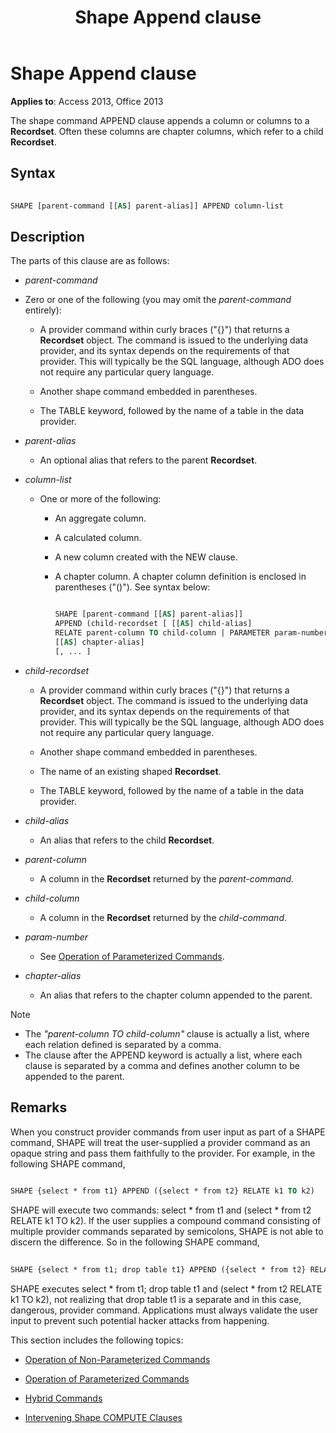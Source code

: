 ﻿---
title: Shape Append clause
TOCTitle: Shape Append clause
ms:assetid: 8f29afc3-fb93-4439-b67b-cad0eed0bda9
ms:mtpsurl: https://msdn.microsoft.com/library/JJ249633(v=office.15)
ms:contentKeyID: 48546301
ms.date: 09/18/2015
mtps_version: v=office.15
---

# Shape Append clause


**Applies to**: Access 2013, Office 2013

The shape command APPEND clause appends a column or columns to a **Recordset**. Often these columns are chapter columns, which refer to a child **Recordset**.

## Syntax

```vb 
 
SHAPE [parent-command [[AS] parent-alias]] APPEND column-list
```

## Description

The parts of this clause are as follows:

- *parent-command*

- Zero or one of the following (you may omit the *parent-command* entirely):
    
  - A provider command within curly braces ("{}") that returns a **Recordset** object. The command is issued to the underlying data provider, and its syntax depends on the requirements of that provider. This will typically be the SQL language, although ADO does not require any particular query language.
    
  - Another shape command embedded in parentheses.
    
  - The TABLE keyword, followed by the name of a table in the data provider.

- *parent-alias*

  - An optional alias that refers to the parent **Recordset**.

- *column-list*

  - One or more of the following:
    
    - An aggregate column.
    
    - A calculated column.
    
    - A new column created with the NEW clause.
    
    - A chapter column. A chapter column definition is enclosed in parentheses ("()"). See syntax below:


        ```vb 
        
        SHAPE [parent-command [[AS] parent-alias]] 
        APPEND (child-recordset [ [[AS] child-alias] 
        RELATE parent-column TO child-column | PARAMETER param-number, ... ]) 
        [[AS] chapter-alias] 
        [, ... ] 
        ```

- *child-recordset*

  - A provider command within curly braces ("{}") that returns a **Recordset** object. The command is issued to the underlying data provider, and its syntax depends on the requirements of that provider. This will typically be the SQL language, although ADO does not require any particular query language.
    
  - Another shape command embedded in parentheses.
    
  - The name of an existing shaped **Recordset**.
    
  - The TABLE keyword, followed by the name of a table in the data provider.

- *child-alias*

  - An alias that refers to the child **Recordset**.

- *parent-column*

  - A column in the **Recordset** returned by the *parent-command.*

- *child-column*

  - A column in the **Recordset** returned by the *child-command*.

- *param-number*

  - See [Operation of Parameterized Commands](operation-of-parameterized-commands.md).

- *chapter-alias*

  - An alias that refers to the chapter column appended to the parent.


> [!NOTE]
> - The _"parent-column TO child-column"_ clause is actually a list, where each relation defined is separated by a comma.
> - The clause after the APPEND keyword is actually a list, where each clause is separated by a comma and defines another column to be appended to the parent.



## Remarks

When you construct provider commands from user input as part of a SHAPE command, SHAPE will treat the user-supplied a provider command as an opaque string and pass them faithfully to the provider. For example, in the following SHAPE command,

```vb 
 
SHAPE {select * from t1} APPEND ({select * from t2} RELATE k1 TO k2) 
```

SHAPE will execute two commands: select \* from t1 and (select \* from t2 RELATE k1 TO k2). If the user supplies a compound command consisting of multiple provider commands separated by semicolons, SHAPE is not able to discern the difference. So in the following SHAPE command,

```vb 
 
SHAPE {select * from t1; drop table t1} APPEND ({select * from t2} RELATE k1 TO k2) 
```

SHAPE executes select \* from t1; drop table t1 and (select \* from t2 RELATE k1 TO k2), not realizing that drop table t1 is a separate and in this case, dangerous, provider command. Applications must always validate the user input to prevent such potential hacker attacks from happening.

This section includes the following topics:

- [Operation of Non-Parameterized Commands](operation-of-non-parameterized-commands.md)

- [Operation of Parameterized Commands](operation-of-parameterized-commands.md)

- [Hybrid Commands](hybrid-commands.md)

- [Intervening Shape COMPUTE Clauses](intervening-shape-compute-clauses.md)